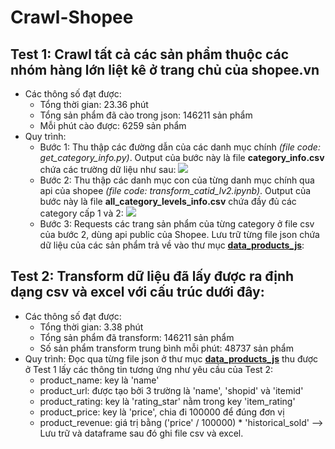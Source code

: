 # Crawl-Shopee
## Test 1:  Crawl tất cả các sản phẩm thuộc các nhóm hàng lớn liệt kê ở trang chủ của shopee.vn
- Các thông số đạt được:
    - Tổng thời gian: 23.36 phút
    - Tổng sản phẩm đã cào trong json: 146211 sản phẩm
    - Mỗi phút cào được: 6259 sản phẩm
- Quy trình:
    - Bước 1: Thu thập các đường dẫn của các danh mục chính *(file code: get_category_info.py)*. Output của bước này là file **category_info.csv** chứa các trường dữ liệu như sau:
                            <img src="https://i.imgur.com/cSNLjoW.png">
    - Bước 2: Thu thập các danh mục con của từng danh mục chính qua api của shopee *(file code: transform_catid_lv2.ipynb)*. Output của bước này là file **all_category_levels_info.csv** chứa đầy đủ các category cấp 1 và 2:
                            <img src="https://i.imgur.com/8VIkAkF.png">
    - Bước 3: Requests các trang sản phẩm của từng category ở file csv của bước 2, dùng api public của Shopee. Lưu trữ từng file json chứa dữ liệu của các sản phẩm trả về vào thư mục **[data_products_js](https://drive.google.com/drive/folders/1bbj4Jcru2xb9AIHVxb1SWKCash6pncXD?usp=sharing)**:

## Test 2: Transform dữ liệu đã lấy được ra định dạng csv và excel với cấu trúc dưới đây:
- Các thông số đạt được:
    - Tổng thời gian: 3.38 phút
    - Tổng sản phẩm đã transform: 146211 sản phẩm
    - Số sản phẩm transform trung bình mỗi phút: 48737 sản phẩm
- Quy trình: Đọc qua từng file json ở thư mục **[data_products_js](https://drive.google.com/drive/folders/1bbj4Jcru2xb9AIHVxb1SWKCash6pncXD?usp=sharing)** thu được ở Test 1 lấy các thông tin tương ứng như yêu cầu của Test 2:
    - product_name: key là 'name'
    - product_url: được tạo bởi 3 trường là 'name', 'shopid' và 'itemid'
    - product_rating: key là 'rating_star' nằm trong key 'item_rating'
    - product_price: key là 'price', chia đi 100000 để đúng đơn vị
    - product_revenue: giá trị bằng ('price' / 100000) * 'historical_sold'
--> Lưu trữ và dataframe sau đó ghi file csv và excel.

  
          
